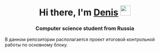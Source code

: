 <h1 align="center">Hi there, I'm <a href="https://gb.ru/users/de3d44c9-9664-4992-8a3b-1c346c454472" target="_blank">Denis</a> 
<img src="https://github.com/blackcater/blackcater/raw/main/images/Hi.gif" height="32"/></h1>
<h3 align="center">Computer science student from Russia</h3>

В данном репозитории располагается проект итоговой контрольной работы по основному блоку.

